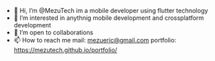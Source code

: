 - 👋 Hi, I’m @MezuTech im a mobile developer using flutter technology
- 👀 I’m interested in anythnig mobile development and crossplatform development
- 💞️ I’m open to collaborations
- 📫 How to reach me 
mail: mezueric@gmail.com
portfolio: https://mezutech.github.io/portfolio/



<!---
MezuTech/MezuTech is a ✨ special ✨ repository because its `README.md` (this file) appears on your GitHub profile.
You can click the Preview link to take a look at your changes.
--->
